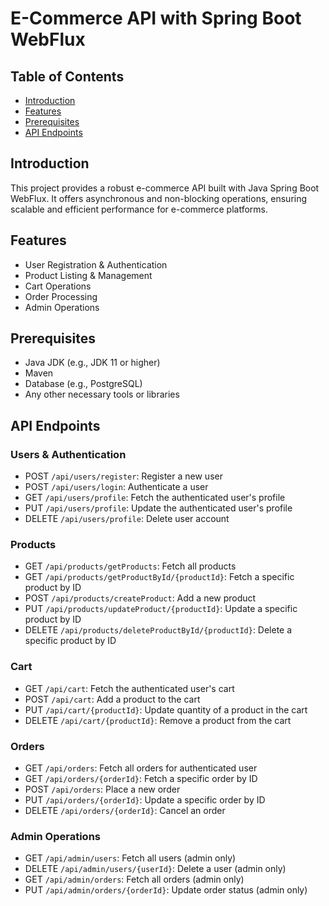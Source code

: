 # E-Commerce API with Spring Boot WebFlux

## Table of Contents
- [Introduction](#introduction)
- [Features](#features)
- [Prerequisites](#prerequisites)
- [API Endpoints](#api-endpoints)

## Introduction
This project provides a robust e-commerce API built with Java Spring Boot WebFlux. It offers asynchronous and non-blocking operations, ensuring scalable and efficient performance for e-commerce platforms.

## Features
- User Registration & Authentication
- Product Listing & Management
- Cart Operations
- Order Processing
- Admin Operations

[//]: # (- Payment Integration)
[//]: # (- Reviews & Ratings)

## Prerequisites
- Java JDK (e.g., JDK 11 or higher)
- Maven
- Database (e.g., PostgreSQL)
- Any other necessary tools or libraries

## API Endpoints

### Users & Authentication
- POST `/api/users/register`: Register a new user
- POST `/api/users/login`: Authenticate a user
- GET `/api/users/profile`: Fetch the authenticated user's profile
- PUT `/api/users/profile`: Update the authenticated user's profile
- DELETE `/api/users/profile`: Delete user account

### Products
- GET `/api/products/getProducts`: Fetch all products
- GET `/api/products/getProductById/{productId}`: Fetch a specific product by ID
- POST `/api/products/createProduct`: Add a new product
- PUT `/api/products/updateProduct/{productId}`: Update a specific product by ID
- DELETE `/api/products/deleteProductById/{productId}`: Delete a specific product by ID

### Cart
- GET `/api/cart`: Fetch the authenticated user's cart
- POST `/api/cart`: Add a product to the cart
- PUT `/api/cart/{productId}`: Update quantity of a product in the cart
- DELETE `/api/cart/{productId}`: Remove a product from the cart

### Orders
- GET `/api/orders`: Fetch all orders for authenticated user
- GET `/api/orders/{orderId}`: Fetch a specific order by ID
- POST `/api/orders`: Place a new order
- PUT `/api/orders/{orderId}`: Update a specific order by ID
- DELETE `/api/orders/{orderId}`: Cancel an order

[//]: # (### Payments)

[//]: # (- POST `/api/payments/checkout`: Process a payment and checkout)

[//]: # (- GET `/api/payments/history`: Fetch payment history for a user)

[//]: # (### Reviews & Ratings)

[//]: # (- GET `/api/products/{productId}/reviews`: Fetch all reviews for a product)

[//]: # (- POST `/api/products/{productId}/reviews`: Submit a review for a product)

[//]: # (- PUT `/api/reviews/{reviewId}`: Update a review)

[//]: # (- DELETE `/api/reviews/{reviewId}`: Delete a review)

### Admin Operations
- GET `/api/admin/users`: Fetch all users (admin only)
- DELETE `/api/admin/users/{userId}`: Delete a user (admin only)
- GET `/api/admin/orders`: Fetch all orders (admin only)
- PUT `/api/admin/orders/{orderId}`: Update order status (admin only)
